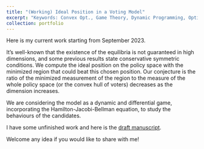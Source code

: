 ```yaml
---
title: "(Working) Ideal Position in a Voting Model"
excerpt: "Keywords: Convex Opt., Game Theory, Dynamic Programming, Optimal Control; Advised by Dr. Kevin Tang. <br/><img src='/images/Voting1.png'>"
collection: portfolio
---
```


Here is my current work starting from September 2023.

It’s well-known that the existence of the equilibria is not guaranteed in high dimensions, and some previous results state conservative symmetric conditions. We compute the ideal position on the policy space with the minimized region that could beat this chosen position. Our conjecture is the ratio of the minimized measurement of the region to the measure of the whole policy space (or the convex hull of voters) decreases as the dimension increases.

We are considering the model as a dynamic and differential game, incorporating the Hamilton-Jacobi-Bellman equation, to study the behaviours of the candidates.

I have some unfinished work and here is the [draft manuscript](https://haoyuwu02.github.io/files/Voting.pdf).

Welcome any idea if you would like to share with me!
